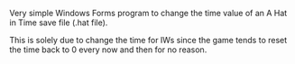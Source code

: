 Very simple Windows Forms program to change the time value of an A Hat in Time save file (.hat file).

This is solely due to change the time for IWs since the game tends to reset the time back to 0 every now and then for no reason. 
